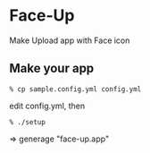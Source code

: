 Face-Up
=======
Make Upload app with Face icon


Make your app
-------------

    % cp sample.config.yml config.yml

edit config.yml, then

    % ./setup

=> generage "face-up.app"
